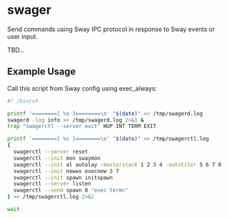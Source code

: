 # swager

Send commands using Sway IPC protocol in response to Sway events or user input.

TBD...

## Example Usage

Call this script from Sway config using exec_always:

```sh
#! /bin/sh

printf '========[ %s ]========\n' "$(date)" >> /tmp/swagerd.log
swagerd -log info >> /tmp/swagerd.log 2>&1 &
trap "swagerctl --server exit" HUP INT TERM EXIT

printf '========[ %s ]========\n' "$(date)" >> /tmp/swagerctl.log
{
  swagerctl --server reset
  swagerctl --init mon swaymon
  swagerctl --init al autolay -masterstack 1 2 3 4 -autotiler 5 6 7 8
  swagerctl --init newws execnew 3 7
  swagerctl --init spawn initspawn
  swagerctl --server listen
  swagerctl --send spawn 8 "exec termc"
} >> /tmp/swagerctl.log 2>&1

wait
```

